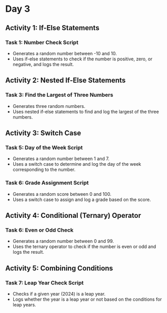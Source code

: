 # Day 3

## **Activity 1: If-Else Statements**

### Task 1: Number Check Script

- Generates a random number between -10 and 10.
- Uses if-else statements to check if the number is positive, zero, or negative, and logs the result.

## **Activity 2: Nested If-Else Statements**

### Task 3: Find the Largest of Three Numbers

- Generates three random numbers.
- Uses nested if-else statements to find and log the largest of the three numbers.

## **Activity 3: Switch Case**

### Task 5: Day of the Week Script

- Generates a random number between 1 and 7.
- Uses a switch case to determine and log the day of the week corresponding to the number.

### Task 6: Grade Assignment Script

- Generates a random score between 0 and 100.
- Uses a switch case to assign and log a grade based on the score.

## **Activity 4: Conditional (Ternary) Operator**

### Task 6: Even or Odd Check

- Generates a random number between 0 and 99.
- Uses the ternary operator to check if the number is even or odd and logs the result.

## **Activity 5: Combining Conditions**

### Task 7: Leap Year Check Script

- Checks if a given year (2024) is a leap year.
- Logs whether the year is a leap year or not based on the conditions for leap years.
